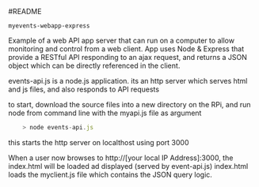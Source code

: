 #README

```
myevents-webapp-express
```

Example of a web API app server that can run on a computer to allow monitoring and control from a web client.
App uses Node & Express that provide a RESTful API responding to an ajax request, and returns a JSON object which can be directly referenced in the client.

events-api.js is a node.js application. its an http server which serves html and js files, and also responds to API requests

to start, download the source files into a new directory on the RPi, and run node from command line with the myapi.js file as argument
```js
    > node events-api.js
```
this starts the http server on localthost using port 3000

When a user now browses to http://[your local IP Address]:3000, the index.html will be loaded ad displayed (served by event-api.js) 
index.html loads the myclient.js file which contains the JSON query logic.
